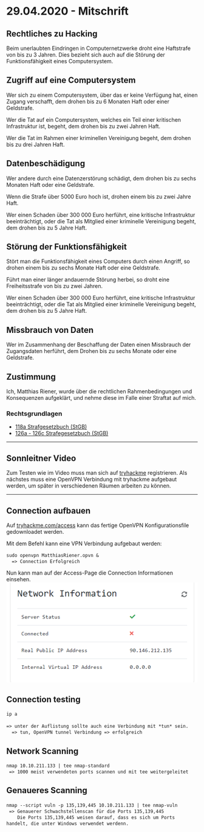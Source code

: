 # 29.04.2020 - Mitschrift
## Rechtliches zu Hacking

Beim unerlaubten Eindringen in Computernetzwerke droht eine Haftstrafe von bis zu 3 Jahren. Dies bezieht sich auch auf die Störung der Funktionsfähigkeit eines Computersystem.

## Zugriff auf eine Computersystem
Wer sich zu einem Computersystem, über das er keine Verfügung hat, einen Zugang verschafft, dem drohen bis zu 6 Monaten Haft oder einer Geldstrafe. 

Wer die Tat auf ein Computersystem, welches ein Teil einer kritischen Infrastruktur ist, begeht, dem drohen bis zu zwei Jahren Haft.

Wer die Tat im Rahmen einer kriminellen Vereinigung begeht, dem drohen bis zu drei Jahren Haft. 

## Datenbeschädigung
Wer andere durch eine Datenzerstörung schädigt, dem drohen bis zu sechs Monaten Haft oder eine Geldstrafe. 

Wenn die Strafe über 5000 Euro hoch ist, drohen einem bis zu zwei Jahre Haft.

Wer einen Schaden über 300 000 Euro herführt, eine kritische Infrastruktur beeinträchtigt, oder die Tat als Mitglied einer kriminelle Vereinigung begeht, dem drohen bis zu 5 Jahre Haft.

## Störung der Funktionsfähigkeit
Stört man die Funktionsfähigkeit eines Computers durch einen Angriff, so drohen einem bis zu sechs Monate Haft oder eine Geldstrafe. 

Führt man einer länger andauernde Störung herbei, so droht eine Freiheitsstrafe von bis zu zwei Jahren.

Wer einen Schaden über 300 000 Euro herführt, eine kritische Infrastruktur beeinträchtigt, oder die Tat als Mitglied einer kriminelle Vereinigung begeht, dem drohen bis zu 5 Jahre Haft.

## Missbrauch von Daten
Wer im Zusammenhang der Beschaffung der Daten einen Missbrauch der Zugangsdaten herführt, dem Drohen bis zu sechs Monate oder eine Geldstrafe. 

## Zustimmung
Ich, Matthias Riener, wurde über die rechtlichen Rahmenbedingungen und Konsequenzen aufgeklärt, und nehme diese im Falle einer Straftat auf mich.


### Rechtsgrundlagen
- [118a Strafgesetzbuch (StGB)](https://www.ris.bka.gv.at/NormDokument.wxe?Abfrage=Bundesnormen&Gesetzesnummer=10002296&Paragraf=118a)
- [126a - 126c Strafegesetzbuch (StGB)](https://www.ris.bka.gv.at/Ergebnis.wxe?Abfrage=Bundesnormen&Kundmachungsorgan=&Index=&Titel=StGB&Gesetzesnummer=&VonArtikel=&BisArtikel=&VonParagraf=126a&BisParagraf=126c&)


---
## Sonnleitner Video

Zum Testen wie im Video muss man sich auf [tryhackme](https://tryhackme.com) registrieren.
Als nächstes muss eine OpenVPN Verbindung mit tryhackme aufgebaut werden, um später in verschiedenen Räumen arbeiten zu können.

---
## Connection aufbauen

Auf [tryhackme.com/access](https://tryhackme.com/access) kann das fertige OpenVPN Konfigurationsfile gedownloadet werden. 

Mit dem Befehl kann eine VPN Verbindung aufgebaut werden:
```
sudo openvpn MatthiasRiener.opvn &
  => Connection Erfolgreich
``` 
Nun kann man auf der Access-Page die Connection Informationen einsehen.
![Connection details](./src_riener/network_connection.png)

## Connection testing
```
ip a

=> unter der Auflistung sollte auch eine Verbindung mit *tun* sein.
  => tun, OpenVPN tunnel Verbindung => erfolgreich
```
 
 ## Network Scanning
 ```
nmap 10.10.211.133 | tee nmap-standard
  => 1000 meist verwendeten ports scannen und mit tee weitergeleitet
```
## Genaueres Scanning
```
nmap --script vuln -p 135,139,445 10.10.211.133 | tee nmap-vuln
 => Genauerer Schwachstellenscan für die Ports 135,139,445
    Die Ports 135,139,445 weisen darauf, dass es sich um Ports handelt, die unter Windows verwendet werdenn.
```



